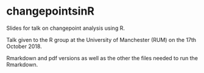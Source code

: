 # changepointsinR

Slides for talk on changepoint analysis using R. 

Talk given to the R group at the University of Manchester (RUM) on the 17th October 2018.

Rmarkdown and pdf versions as well as the other the files needed to run the Rmarkdown.
